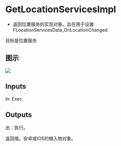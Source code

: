 # GetLocationServicesImpl

  * 返回位置服务的实现对象。旨在用于设置FLocationServicesData_OnLocationChanged

  



目标是位置服务

## 图示

![]($-20221218-20563069.png)

## Inputs

In: Exec.  

## Outputs

出：执行。

返回值。安卓或IOS的植入物对象。

